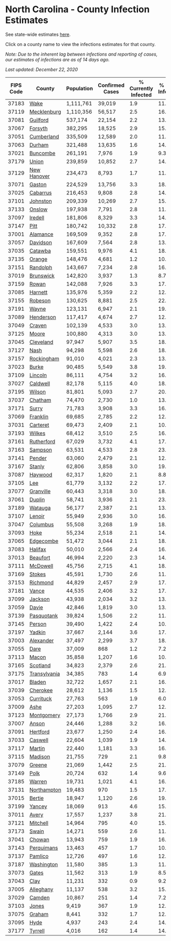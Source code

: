 # North Carolina - County Infection Estimates

See state-wide estimates [here](/infections/us-nc).

Click on a county name to view the infections estimates for that county.

*Note: Due to the inherent lag between infections and reporting of cases, our estimates of infections are as of 14 days ago.*

*Last updated: December 22, 2020*

|   FIPS Code |                       County |   Population |   Confirmed Cases |   % Currently Infected |   % Total Infected |
|-------------|------------------------------|--------------|-------------------|------------------------|--------------------|
|       37183 |                 [Wake](wake) |    1,111,761 |            39,019 |                    1.9 |               11.1 |
|       37119 |   [Mecklenburg](mecklenburg) |    1,110,356 |            56,517 |                    2.5 |               16.7 |
|       37081 |         [Guilford](guilford) |      537,174 |            22,154 |                    2.2 |               13.0 |
|       37067 |           [Forsyth](forsyth) |      382,295 |            18,525 |                    2.9 |               15.2 |
|       37051 |     [Cumberland](cumberland) |      335,509 |            12,589 |                    2.0 |               11.7 |
|       37063 |             [Durham](durham) |      321,488 |            13,635 |                    1.6 |               14.6 |
|       37021 |         [Buncombe](buncombe) |      261,191 |             7,976 |                    1.9 |                9.3 |
|       37179 |               [Union](union) |      239,859 |            10,852 |                    2.7 |               14.2 |
|       37129 |   [New Hanover](new-hanover) |      234,473 |             8,793 |                    1.7 |               11.8 |
|       37071 |             [Gaston](gaston) |      224,529 |            13,756 |                    3.3 |               18.8 |
|       37025 |         [Cabarrus](cabarrus) |      216,453 |             9,808 |                    2.8 |               14.2 |
|       37101 |         [Johnston](johnston) |      209,339 |            10,269 |                    2.7 |               15.5 |
|       37133 |             [Onslow](onslow) |      197,938 |             7,791 |                    2.8 |               11.8 |
|       37097 |           [Iredell](iredell) |      181,806 |             8,329 |                    3.3 |               14.0 |
|       37147 |                 [Pitt](pitt) |      180,742 |            10,332 |                    2.8 |               17.7 |
|       37001 |         [Alamance](alamance) |      169,509 |             9,352 |                    2.8 |               17.3 |
|       37057 |         [Davidson](davidson) |      167,609 |             7,564 |                    2.8 |               13.9 |
|       37035 |           [Catawba](catawba) |      159,551 |             9,976 |                    4.1 |               18.8 |
|       37135 |             [Orange](orange) |      148,476 |             4,681 |                    1.2 |               10.5 |
|       37151 |         [Randolph](randolph) |      143,667 |             7,234 |                    2.8 |               16.1 |
|       37019 |       [Brunswick](brunswick) |      142,820 |             3,937 |                    1.3 |                8.7 |
|       37159 |               [Rowan](rowan) |      142,088 |             7,926 |                    3.3 |               17.9 |
|       37085 |           [Harnett](harnett) |      135,976 |             5,359 |                    2.2 |               12.4 |
|       37155 |           [Robeson](robeson) |      130,625 |             8,881 |                    2.5 |               22.0 |
|       37191 |               [Wayne](wayne) |      123,131 |             6,947 |                    2.1 |               19.5 |
|       37089 |       [Henderson](henderson) |      117,417 |             4,674 |                    2.7 |               12.4 |
|       37049 |             [Craven](craven) |      102,139 |             4,533 |                    3.0 |               13.4 |
|       37125 |               [Moore](moore) |      100,880 |             4,313 |                    3.0 |               13.3 |
|       37045 |       [Cleveland](cleveland) |       97,947 |             5,907 |                    3.5 |               18.2 |
|       37127 |                 [Nash](nash) |       94,298 |             5,598 |                    2.6 |               18.3 |
|       37157 |     [Rockingham](rockingham) |       91,010 |             4,021 |                    2.3 |               13.4 |
|       37023 |               [Burke](burke) |       90,485 |             5,549 |                    3.8 |               19.6 |
|       37109 |           [Lincoln](lincoln) |       86,111 |             4,754 |                    3.2 |               16.6 |
|       37027 |         [Caldwell](caldwell) |       82,178 |             5,115 |                    4.0 |               18.7 |
|       37195 |             [Wilson](wilson) |       81,801 |             5,093 |                    2.7 |               20.0 |
|       37037 |           [Chatham](chatham) |       74,470 |             2,730 |                    1.0 |               13.3 |
|       37171 |               [Surry](surry) |       71,783 |             3,908 |                    3.3 |               16.7 |
|       37069 |         [Franklin](franklin) |       69,685 |             2,785 |                    2.2 |               12.6 |
|       37031 |         [Carteret](carteret) |       69,473 |             2,409 |                    2.1 |               10.5 |
|       37193 |             [Wilkes](wilkes) |       68,412 |             3,510 |                    2.5 |               16.3 |
|       37161 |     [Rutherford](rutherford) |       67,029 |             3,732 |                    4.1 |               17.0 |
|       37163 |           [Sampson](sampson) |       63,531 |             4,533 |                    2.8 |               23.2 |
|       37141 |             [Pender](pender) |       63,060 |             2,479 |                    2.1 |               12.2 |
|       37167 |             [Stanly](stanly) |       62,806 |             3,858 |                    3.0 |               19.2 |
|       37087 |           [Haywood](haywood) |       62,317 |             1,820 |                    2.1 |                8.8 |
|       37105 |                   [Lee](lee) |       61,779 |             3,132 |                    2.2 |               17.0 |
|       37077 |       [Granville](granville) |       60,443 |             3,318 |                    3.0 |               18.4 |
|       37061 |             [Duplin](duplin) |       58,741 |             3,936 |                    2.1 |               23.5 |
|       37189 |           [Watauga](watauga) |       56,177 |             2,387 |                    2.1 |               13.1 |
|       37107 |             [Lenoir](lenoir) |       55,949 |             2,936 |                    3.0 |               16.4 |
|       37047 |         [Columbus](columbus) |       55,508 |             3,268 |                    1.9 |               18.9 |
|       37093 |                 [Hoke](hoke) |       55,234 |             2,518 |                    2.1 |               14.7 |
|       37065 |       [Edgecombe](edgecombe) |       51,472 |             3,044 |                    2.1 |               18.8 |
|       37083 |           [Halifax](halifax) |       50,010 |             2,566 |                    2.4 |               16.2 |
|       37013 |         [Beaufort](beaufort) |       46,994 |             2,220 |                    2.3 |               14.3 |
|       37111 |         [McDowell](mcdowell) |       45,756 |             2,715 |                    4.1 |               18.2 |
|       37169 |             [Stokes](stokes) |       45,591 |             1,730 |                    2.6 |               11.3 |
|       37153 |         [Richmond](richmond) |       44,829 |             2,457 |                    2.9 |               17.1 |
|       37181 |               [Vance](vance) |       44,535 |             2,406 |                    3.2 |               17.7 |
|       37099 |           [Jackson](jackson) |       43,938 |             2,034 |                    3.2 |               13.9 |
|       37059 |               [Davie](davie) |       42,846 |             1,819 |                    3.0 |               13.1 |
|       37139 |     [Pasquotank](pasquotank) |       39,824 |             1,506 |                    2.2 |               11.9 |
|       37145 |             [Person](person) |       39,490 |             1,422 |                    2.4 |               10.9 |
|       37197 |             [Yadkin](yadkin) |       37,667 |             2,144 |                    3.6 |               17.9 |
|       37003 |       [Alexander](alexander) |       37,497 |             2,299 |                    3.7 |               18.0 |
|       37055 |                 [Dare](dare) |       37,009 |               868 |                    1.2 |                7.2 |
|       37113 |               [Macon](macon) |       35,858 |             1,207 |                    1.6 |               10.7 |
|       37165 |         [Scotland](scotland) |       34,823 |             2,379 |                    2.6 |               21.1 |
|       37175 | [Transylvania](transylvania) |       34,385 |               783 |                    1.4 |                6.9 |
|       37017 |             [Bladen](bladen) |       32,722 |             1,657 |                    2.1 |               16.6 |
|       37039 |         [Cherokee](cherokee) |       28,612 |             1,136 |                    1.5 |               12.6 |
|       37053 |       [Currituck](currituck) |       27,763 |               563 |                    1.9 |                6.0 |
|       37009 |                 [Ashe](ashe) |       27,203 |             1,095 |                    2.7 |               12.1 |
|       37123 |     [Montgomery](montgomery) |       27,173 |             1,766 |                    2.9 |               21.1 |
|       37007 |               [Anson](anson) |       24,446 |             1,288 |                    3.2 |               16.4 |
|       37091 |         [Hertford](hertford) |       23,677 |             1,250 |                    2.4 |               16.9 |
|       37033 |           [Caswell](caswell) |       22,604 |             1,039 |                    1.9 |               14.4 |
|       37117 |             [Martin](martin) |       22,440 |             1,181 |                    3.3 |               16.2 |
|       37115 |           [Madison](madison) |       21,755 |               729 |                    2.1 |                9.8 |
|       37079 |             [Greene](greene) |       21,069 |             1,442 |                    2.5 |               21.6 |
|       37149 |                 [Polk](polk) |       20,724 |               632 |                    1.4 |                9.6 |
|       37185 |             [Warren](warren) |       19,731 |             1,021 |                    4.1 |               16.4 |
|       37131 |   [Northampton](northampton) |       19,483 |               970 |                    1.5 |               17.1 |
|       37015 |             [Bertie](bertie) |       18,947 |             1,120 |                    2.6 |               19.3 |
|       37199 |             [Yancey](yancey) |       18,069 |               913 |                    4.6 |               15.3 |
|       37011 |               [Avery](avery) |       17,557 |             1,237 |                    3.8 |               21.2 |
|       37121 |         [Mitchell](mitchell) |       14,964 |               795 |                    4.0 |               15.7 |
|       37173 |               [Swain](swain) |       14,271 |               559 |                    2.6 |               11.9 |
|       37041 |             [Chowan](chowan) |       13,943 |               759 |                    1.9 |               16.8 |
|       37143 |     [Perquimans](perquimans) |       13,463 |               457 |                    1.7 |               10.4 |
|       37137 |           [Pamlico](pamlico) |       12,726 |               497 |                    1.6 |               12.1 |
|       37187 |     [Washington](washington) |       11,580 |               385 |                    1.3 |               11.1 |
|       37073 |               [Gates](gates) |       11,562 |               313 |                    1.9 |                8.5 |
|       37043 |                 [Clay](clay) |       11,231 |               332 |                    0.9 |                9.2 |
|       37005 |       [Alleghany](alleghany) |       11,137 |               538 |                    3.2 |               15.2 |
|       37029 |             [Camden](camden) |       10,867 |               251 |                    1.4 |                7.2 |
|       37103 |               [Jones](jones) |        9,419 |               367 |                    1.9 |               12.1 |
|       37075 |             [Graham](graham) |        8,441 |               332 |                    1.7 |               12.0 |
|       37095 |                 [Hyde](hyde) |        4,937 |               243 |                    2.4 |               14.7 |
|       37177 |           [Tyrrell](tyrrell) |        4,016 |               162 |                    1.4 |               14.0 |